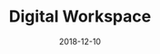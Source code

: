 ---
title: Digital Workspace
description: UBI Banca is an Italian banking group, the fifth largest in Italy by a number of branches. I led the creation of the new portal and Design System used by more than 20.000 employees.
client: UBI Banca
role: Lead Interface Designer
skills:
  - Design System
  - User Experience
  - User Interface
date: 2018-12-10
finished: true
layout: work
permalink: false
thumbnail: static/ubi-banca-digital-workspace.jpg
eleventyExcludeFromCollections: true
---